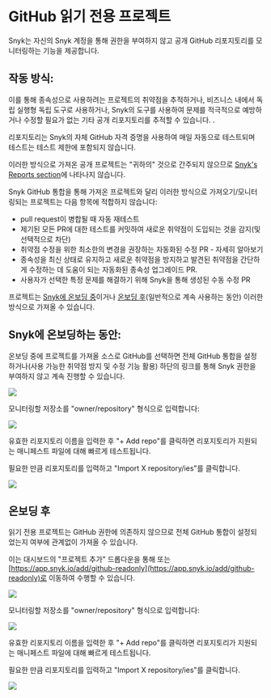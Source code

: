 # GitHub 읽기 전용 프로젝트

Snyk는 자신의 Snyk 계정을 통해 권한을 부여하지 않고 공개 GitHub 리포지토리를 모니터링하는 기능을 제공합니다.

## 작동 방식:

이를 통해 종속성으로 사용하려는 프로젝트의 취약점을 추적하거나, 비즈니스 내에서 독립 실행형 독립 도구로 사용하거나, Snyk의 도구를 사용하여 문제를 적극적으로 예방하거나 수정할 필요가 없는 기타 공개 리포지토리를 추적할 수 있습니다. .

리포지토리는 Snyk의 자체 GitHub 자격 증명을 사용하여 매일 자동으로 테스트되며 테스트는 테스트 제한에 포함되지 않습니다.

이러한 방식으로 가져온 공개 프로젝트는 "귀하의" 것으로 간주되지 않으므로 [Snyk's Reports section](https://app.snyk.io/reports)에 나타나지 않습니다.

Snyk GitHub 통합을 통해 가져온 프로젝트와 달리 이러한 방식으로 가져오기/모니터링되는 프로젝트는 다음 항목에 적합하지 않습니다:

* pull request이 병합될 때 자동 재테스트
* 제기된 모든 PR에 대한 테스트를 커밋하여 새로운 취약점이 도입되는 것을 감지(및 선택적으로 차단)
* 취약점 수정을 위한 최소한의 변경을 권장하는 자동화된 수정 PR - 자세히 알아보기
* 종속성을 최신 상태로 유지하고 새로운 취약점을 방지하고 발견된 취약점을 간단하게 수정하는 데 도움이 되는 자동화된 종속성 업그레이드 PR.
* 사용자가 선택한 특정 문제를 해결하기 위해 Snyk을 통해 생성된 수동 수정 PR

프로젝트는 [Snyk에 온보딩 중](github-read-only-projects.md#snyk)이거나 [온보딩 후](github-read-only-projects.md#undefined-1)(일반적으로 계속 사용하는 동안) 이러한 방식으로 가져올 수 있습니다.

## Snyk에 온보딩하는 동안:

온보딩 중에 프로젝트를 가져올 소스로 GitHub를 선택하면 전체 GitHub 통합을 설정하거나(사용 가능한 취약점 방지 및 수정 기능 활용) 하단의 링크를 통해 Snyk 권한을 부여하지 않고 계속 진행할 수 있습니다.

![](../../../.gitbook/assets/screenshot\_2020-07-03\_at\_08.02.29.png)

모니터링할 저장소를 "owner/repository" 형식으로 입력합니다:

![](../../../.gitbook/assets/screenshot\_2020-07-03\_at\_08.01.41.png)

유효한 리포지토리 이름을 입력한 후 "+ Add repo"를 클릭하면 리포지토리가 지원되는 매니페스트 파일에 대해 빠르게 테스트됩니다.

필요한 만큼 리포지토리를 입력하고 "Import X repository/ies"를 클릭합니다.

![](../../../.gitbook/assets/screenshot\_2020-07-03\_at\_08.01.52.png)

## 온보딩 후

읽기 전용 프로젝트는 GitHub 권한에 의존하지 않으므로 전체 GitHub 통합이 설정되었는지 여부에 관계없이 가져올 수 있습니다.

이는 대시보드의 "프로젝트 추가" 드롭다운을 통해 또는 [https://app.snyk.io/add/github-readonly](https://app.snyk.io/add/github-readonly)로 이동하여 수행할 수 있습니다.

![](../../../.gitbook/assets/screen\_shot\_2020-06-09\_at\_14.27.40.png)

모니터링할 저장소를 "owner/repository" 형식으로 입력합니다:

![](../../../.gitbook/assets/screenshot\_2020-07-03\_at\_08.01.41.png)

유효한 리포지토리 이름을 입력한 후 "+ Add repo"를 클릭하면 리포지토리가 지원되는 매니페스트 파일에 대해 빠르게 테스트됩니다.

필요한 만큼 리포지토리를 입력하고 "Import X repository/ies"를 클릭합니다.

![](../../../.gitbook/assets/screenshot\_2020-07-03\_at\_08.01.52.png)
